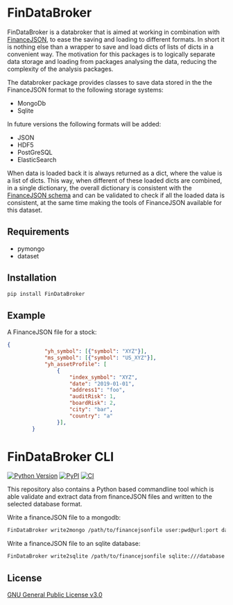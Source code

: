 # FinDataBroker

FinDataBroker is a databroker that is aimed at working in combination with
[FinanceJSON](https://github.com/tomerten/financejson/), to ease the saving
and loading to different formats. In short
it is nothing else than a wrapper to save and load dicts of lists of dicts in a convenient
way. The motivation for this packages is to logically separate data storage and loading from 
packages analysing the data, reducing the complexity of the analysis packages.

The databroker package provides classes to save data stored in the 
the FinanceJSON format to the following storage systems:
- MongoDb
- Sqlite

In future versions the following formats will be added:
- JSON
- HDF5
- PostGreSQL
- ElasticSearch

When data is loaded back it is always returned as a dict, where the value
is a list of dicts. This way, when different of these loaded dicts are combined,
in a single dictionary, the overall dictionary is consistent with 
the [FinanceJSON schema](https://github.com/tomerten/financejson/financejson/schema.json)
and can be validated to check if all the loaded data is consistent, at
the same time making the tools of FinanceJSON available for this dataset.

## Requirements
- pymongo
- dataset


## Installation
````bash
pip install FinDataBroker
````

## Example

A FinanceJSON file for a stock:
```json
{
            "yh_symbol": [{"symbol": "XYZ"}],
            "ms_symbol": [{"symbol": "US_XYZ"}],
            "yh_assetProfile": [
                {
                    "index_symbol": "XYZ",
                    "date": "2019-01-01",
                    "address1": "foo",
                    "auditRisk": 1,
                    "boardRisk": 2,
                    "city": "bar",
                    "country": "a"
                }],
        }
```
 
 
# FinDataBroker CLI
[![Python 
Version](https://img.shields.io/pypi/pyversions/FinDataBroker)](https://pypi.org/project/FinDataBroker/)
[![PyPI](https://img.shields.io/pypi/v/FinDataBroker.svg)](https://pypi.org/project/FinDataBroker/)
[![CI](https://github.com/tomerten/FinDataBroker/workflows/CI/badge.svg)](https://github.com/tomerten/FinDataBroker/actions?query=workflow%3ACI)

This repository also contains a Python based commandline tool which is able 
validate and extract data from financeJSON files and written to the
selected database format. 

Write a financeJSON file to a mongodb:
```bash
FinDataBroker write2mongo /path/to/financejsonfile user:pwd@url:port databasename
```

Write a financeJSON file to an sqlite database:
```bash
FinDataBroker write2sqlite /path/to/financejsonfile sqlite:///database.db
```

## License
[GNU General Public License 
v3.0](https://github.com/andreasfelix/latticejson/blob/master/LICENSE)



